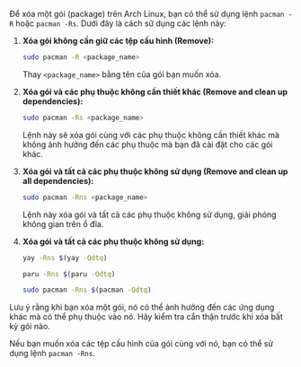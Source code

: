 Để xóa một gói (package) trên Arch Linux, bạn có thể sử dụng lệnh `pacman -R` hoặc `pacman -Rs`. Dưới đây là cách sử dụng các lệnh này:

1. **Xóa gói không cần giữ các tệp cấu hình (Remove):**
    ```bash
    sudo pacman -R <package_name>
    ```
    Thay `<package_name>` bằng tên của gói bạn muốn xóa.

2. **Xóa gói và các phụ thuộc không cần thiết khác (Remove and clean up dependencies):**
    ```bash
    sudo pacman -Rs <package_name>
    ```
    Lệnh này sẽ xóa gói cùng với các phụ thuộc không cần thiết khác mà không ảnh hưởng đến các phụ thuộc mà bạn đã cài đặt cho các gói khác.

3. **Xóa gói và tất cả các phụ thuộc không sử dụng (Remove and clean up all dependencies):**
    ```bash
    sudo pacman -Rns <package_name>
    ```
    Lệnh này xóa gói và tất cả các phụ thuộc không sử dụng, giải phóng không gian trên ổ đĩa.

4. **Xóa gói và tất cả các phụ thuộc không sử dụng:**
    ```bash
    yay -Rns $(yay -Qdtq)
    ```
    ```bash
    paru -Rns $(paru -Qdtq)
    ```
    ```bash
    sudo pacman -Rns $(pacman -Qdtq)
    ```

Lưu ý rằng khi bạn xóa một gói, nó có thể ảnh hưởng đến các ứng dụng khác mà có thể phụ thuộc vào nó. Hãy kiểm tra cẩn thận trước khi xóa bất kỳ gói nào.

Nếu bạn muốn xóa các tệp cấu hình của gói cùng với nó, bạn có thể sử dụng lệnh `pacman -Rns`.
